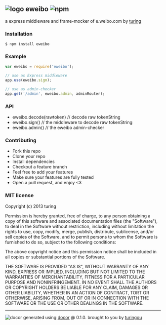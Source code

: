 ## ![logo](http://www.sinaimg.cn/blog/developer/wiki/LOGO_32x32.png) eweibo ![npm](https://badge.fury.io/js/eweibo.png)

a express middleware and frame-mocker of e.weibo.com by [turing](https://npmjs.org/~turing) 

### Installation
````
$ npm install eweibo
````

### Example
````javascript
var eweibo = require('eweibo');

// use as Express middleware
app.use(eweibo.sign);

// use as admin-checker
app.get('/admin', eweibo.admin, adminRouter);
````

### API

- eweibo.decode(rawtoken) // decode raw tokenString
- eweibo.sign() // the middleware to decode raw tokenString
- eweibo.admin() // the eweibo admin-checker

### Contributing
- Fork this repo
- Clone your repo
- Install dependencies
- Checkout a feature branch
- Feel free to add your features
- Make sure your features are fully tested
- Open a pull request, and enjoy <3

### MIT license
Copyright (c) 2013 turing

Permission is hereby granted, free of charge, to any person obtaining a copy
of this software and associated documentation files (the "Software"), to deal
in the Software without restriction, including without limitation the rights
to use, copy, modify, merge, publish, distribute, sublicense, and/or sell
copies of the Software, and to permit persons to whom the Software is
furnished to do so, subject to the following conditions:

The above copyright notice and this permission notice shall be included in
all copies or substantial portions of the Software.

THE SOFTWARE IS PROVIDED "AS IS", WITHOUT WARRANTY OF ANY KIND, EXPRESS OR
IMPLIED, INCLUDING BUT NOT LIMITED TO THE WARRANTIES OF MERCHANTABILITY,
FITNESS FOR A PARTICULAR PURPOSE AND NONINFRINGEMENT. IN NO EVENT SHALL THE
AUTHORS OR COPYRIGHT HOLDERS BE LIABLE FOR ANY CLAIM, DAMAGES OR OTHER
LIABILITY, WHETHER IN AN ACTION OF CONTRACT, TORT OR OTHERWISE, ARISING FROM,
OUT OF OR IN CONNECTION WITH THE SOFTWARE OR THE USE OR OTHER DEALINGS IN
THE SOFTWARE.


---
![docor](https://cdn1.iconfinder.com/data/icons/windows8_icons_iconpharm/26/doctor.png)
generated using [docor](https://github.com/turingou/docor.git) @ 0.1.0. brought to you by [turingou](https://github.com/turingou)